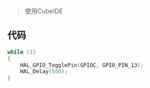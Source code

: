 <!-- 
title: 03-库函数点灯 
sort: 
--> 

> 使用CubeIDE

## 代码

```c
while (1)
{
	HAL_GPIO_TogglePin(GPIOC, GPIO_PIN_13);
	HAL_Delay(500);
}
```

